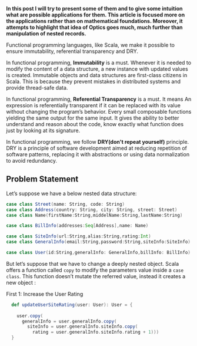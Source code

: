 **In this post I will try to present some of them and to give some intuition what are possible applications for them. This article is focused more on the applications rather than on mathematical foundations. Moreover, it attempts to highlight that idea of Optics goes much, much further than manipulation of nested records.**

Functional programming languages, like Scala, we make it possible to ensure immutability, referential transparency and DRY.
 
In functional programming, **Immutability** is a must. Whenever it is needed to modify the content of a data structure, a new instance with updated values is created. Immutable objects and data structures are first-class citizens in Scala. This is because they prevent mistakes in distributed systems and provide thread-safe data.

In functional programming, **Referential Transparency** is a must. It means An expression is referentially transparent if it can be replaced with its value without changing the program’s behavior. Every small composable functions yielding the same output for the same input. It gives the ability to better understand and reason about the code, know exactly what function does just by looking at its signature.

In functional programming, we follow **DRY(don't repeat yourself)** principle. DRY is a principle of software development aimed at reducing repetition of software patterns, replacing it with abstractions or using data normalization to avoid redundancy. 

## Problem Statement
Let’s suppose we have a below nested data structure:
```scala
case class Street(name: String, code: String)
case class Address(country: String, city: String, street: Street)
case class Name(firstName:String,middelName:String,lastName:String)

case class BillInfo(addresses:Seq[Address],name: Name)

case class SiteInfo(url:String,alias:String,rating:Int)
case class GeneralInfo(email:String,password:String,siteInfo:SiteInfo)

case class User(id:String,generalInfo: GeneralInfo,billInfo: BillInfo)

```
But let’s suppose that we have to change a deeply nested object. Scala offers a function called `copy` to modify the parameters value inside a `case class`. This function doesn’t mutate the referred value, instead it creates a new object :

First 1: Increase the User Rating
```scala
  def updateUserSiteRating(user: User): User = {
  
    user.copy(
      generalInfo = user.generalInfo.copy(
        siteInfo = user.generalInfo.siteInfo.copy(
          rating = user.generalInfo.siteInfo.rating + 1)))
  }
```
<!--stackedit_data:
eyJoaXN0b3J5IjpbNDYxODQxODc4LDQwMTc5MjkxMSw3MTY1Mj
AwODgsLTM2NjgwNDUwMywtMTcwMDQyODMwMSwxNTEyNDg1MzA4
LDEyNzY4NTYyNiwtMjAyNzE5Nzk4NSwxNDAxNjg2NjYyLC0xMT
QwMTkyNDk3LC01MjMwMjE3ODMsLTI1NDE2MjY1LC0xMjk4Mjk2
NDk2LDQyMTkzMDU4MCwtMjE0NTcwNjE2MiwzODkwMTQxLC0xOT
k5OTU2ODkwLDIwODQ4MzU0ODcsLTE0MTQ4MDg2ODYsLTczNjQ5
MDIzM119
-->